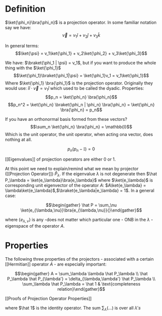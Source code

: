# Definition
$\ket{\phi_n}\bra{\phi_n}$ is a projection operator. In some familiar notation say we have: 
$$\vec{v} = v_1\hat{i} + v_2\hat{j} + v_3\hat{k}$$ 

In general terms:
$$\ket{\psi} = v_1\ket{\phi_1} + v_2\ket{\phi_2} + v_3\ket{\phi_3}$$

We have: $\braket{\phi_1 | \psi} = v_1$, but if you want to produce the whole thing with the $\ket{\phi_1}$
$$\ket{\phi_1}\braket{\phi_1|\psi} = \ket{\phi_1}v_1 = v_1\ket{\phi_1}$$
 Where $\ket{\phi_1} \bra{\phi_1}$ is the projection operator. Originally they would use: $\hat{i} \hat{i} \cdot \vec{v} = v_1\hat{i}$ which used to be called the dyadic. 
 Properties:
 $$p_n = \ket{\phi_n} \bra{\phi_n}$$
 $$p_n^2 = \ket{\phi_n} \braket{\phi_n | \phi_n} \bra{\phi_n} = \ket{\phi_n} \bra{\phi_n} = p_n$$
 
 If you have an orthonormal basis formed from these vectors? 
 $$\sum_n \ket{\phi_n} \bra{\phi_n} = \mathbb{I}$$ 
 Which is the unit operator, the unit operator, when acting ona  vector, does nothing at all. 
 
 $$p_n(p_n - \mathbb{I}) = 0$$
 
 [[Eigenvalues]] of projection operators are either 0 or 1. 
 
 At this point we need to explain/remind what we mean by projector ([[Projection Operator]]) $\hat P_\lambda$. If the eigenvalue $\lambda$ is not degenerate then $\hat P_\lambda = \ket{e_\lambda}\bra{e_\lambda}$ where $\ket{e_\lambda}$ is corresponding unit eigenvector of the operator $A$: $A\ket{e_\lambda} = \lambda\ket{e_\lambda}$,$\braket{e_\lambda|e_\lambda} = 1$. In a general case: 

$$\begin{gather} \hat P = \sum_\nu \ket{e_{\lambda,\nu}}\bra{e_{\lambda,\nu}}{}\end{gather}$$

where $\{e_{\lambda,\nu}\}$ is any -does not matter which particular one - ONB in the $\lambda$ - eigenspace of the operator $A$. 

 
 # Properties
 
 The following three properties of the projectors - associated with a certain [[Hermitian]] operator $A$ - are especially important: 

$$\begin{gather} A = \sum_\lambda \lambda \hat P_\lambda \\ \hat P_\lambda \hat P_{\lambda'} = \delta_{\lambda,\lambda'} \hat P_\lambda \\ \sum_\lambda \hat P_\lambda = \hat 1 & \text{completeness relation}\end{gather}$$

[[Proofs of Projection Operator Properties]]

where $\hat 1$ is the identity operator. The sum $\sum_\lambda(...)$ is over all $\lambda's$
 
